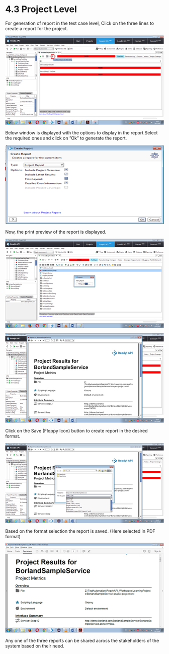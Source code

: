 # 4.3 Project Level

For generation of report in the test case level, Click on the three lines to create a report for the project.

![](../.gitbook/assets/readyapi_19.png)

Below window is displayed with the options to display in the report.Select the required ones and click on ”Ok” to generate the report.

![](../.gitbook/assets/readyapi_20.png)

Now, the print preview of the report is displayed.

![](../.gitbook/assets/readyapi_11.png)

![](../.gitbook/assets/readyapi_21.png)

Click on the Save \(Floppy Icon\) button to create report in the desired format.

![](../.gitbook/assets/readyapi_22.png)

Based on the format selection the report is saved. \(Here selected in PDF format\)

![](../.gitbook/assets/readyapi_23.png)

Any one of the three reports can be shared across the stakeholders of the system based on their need.

